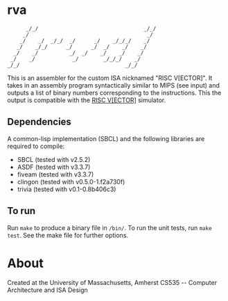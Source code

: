 # rva

	      _/_/                                  _/_/
	     _/                                      _/
	    _/    _/  _/_/  _/      _/    _/_/_/    _/
	   _/    _/_/      _/      _/  _/    _/    _/
	  _/    _/          _/  _/    _/    _/    _/
	 _/    _/            _/        _/_/_/    _/
	_/_/                                  _/_/

This is an assembler for the custom ISA nicknamed "RISC V[ECTOR]". It takes in an assembly program syntactically similar to MIPS (see input) and outputs a list of binary numbers corresponding to the instructions. This the output is compatible with the [RISC V[ECTOR]](https://github.com/bdunahu/RISC-V-ECTOR-) simulator.

## Dependencies

A common-lisp implementation (SBCL) and the following libraries are required to compile:

- SBCL (tested with v2.5.2)
- ASDF (tested with v3.3.7)
- fiveam (tested with v3.3.7)
- clingon (tested with v0.5.0-1.f2a730f)
- trivia (tested with v0.1-0.8b406c3)

## To run

Run `make` to produce a binary file in `/bin/`. To run the unit tests, run `make test`. See the make file for further options.

# About

Created at the University of Massachusetts, Amherst
CS535 -- Computer Architecture and ISA Design